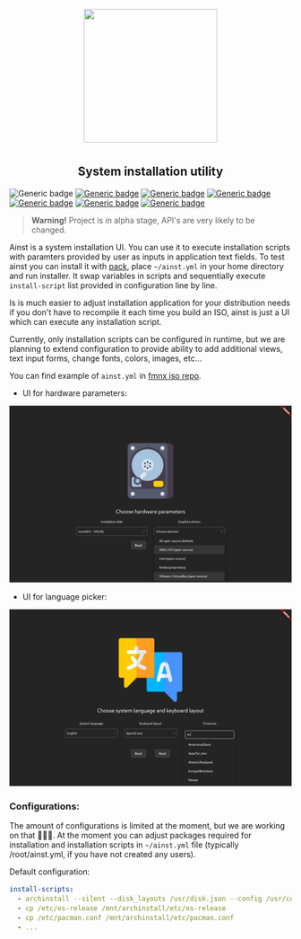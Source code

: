 <p align="center">
<img style="align: center; padding-left: 10px; padding-right: 10px; padding-bottom: 10px;" width="238px" height="238px" src="https://fmnx.su/core/ainst/raw/branch/main/assets/ainst.png" />
</p>

<h2 align="center">System installation utility</h2>

![Generic badge](https://img.shields.io/badge/status-alpha-red.svg)
[![Generic badge](https://img.shields.io/badge/flaticon-icons-03fca1.svg)](https://www.flaticon.com)
[![Generic badge](https://img.shields.io/badge/license-gpl-orange.svg)](https://fmnx.su/core/ainst/src/branch/main/LICENSE)
[![Generic badge](https://img.shields.io/badge/fmnx-repo-006db0.svg)](https://fmnx.su/core/ainst)
[![Generic badge](https://img.shields.io/badge/github-repo-white.svg)](https://github.com/fmnx-su/ainst)
[![Generic badge](https://img.shields.io/badge/codeberg-repo-45a3fb.svg)](https://codeberg.org/fmnx/ainst)
[![Generic badge](https://img.shields.io/badge/arch-package-00bcd4.svg)](https://fmnx.su/core/-/packages/arch/ainst)

> **Warning!** Project is in alpha stage, API's are very likely to be changed.

Ainst is a system installation UI. You can use it to execute installation scripts with paramters provided by user as inputs in application text fields. To test ainst you can install it with [pack](https://fmnx.su/core/pack), place `~/ainst.yml` in your home directory and run installer. It swap variables in scripts and sequentially execute `install-script` list provided in configuration line by line.

Is is much easier to adjust installation application for your distribution needs if you don't have to recompile it each time you build an ISO, ainst is just a UI which can execute any installation script.

Currently, only installation scripts can be configured in runtime, but we are planning to extend configuration to provide ability to add additional views, text input forms, change fonts, colors, images, etc...

You can find example of `ainst.yml` in [fmnx iso repo](https://fmnx.su/core/iso).

- UI for hardware parameters:

![](examples/disks.png)

- UI for language picker:

![](examples/langs.png)

### Configurations:

The amount of configurations is limited at the moment, but we are working on that 🔨🔨🔨. At the moment you can adjust packages required for installation and installation scripts in `~/ainst.yml` file (typically /root/ainst.yml, if you have not created any users).

Default configuration:

```yml
install-scripts:
  - archinstall --silent --disk_layouts /usr/disk.json --config /usr/config.json --creds /usr/creds.json
  - cp /etc/os-release /mnt/archinstall/etc/os-release
  - cp /etc/pacman.conf /mnt/archinstall/etc/pacman.conf
  - ...
```
